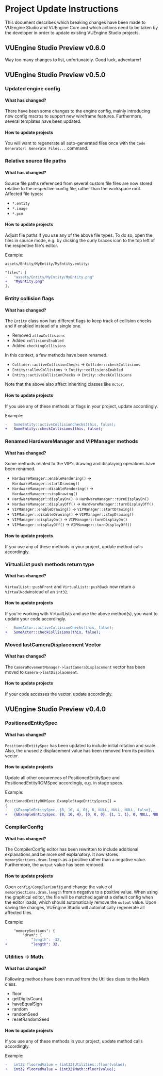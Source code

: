 # Project Update Instructions

This document describes which breaking changes have been made to VUEngine Studio and VUEngine Core and which actions need to be taken by the developer in order to update existing VUEngine Studio projects.

## VUEngine Studio Preview v0.6.0

Way too many changes to list, unfortunately. Good luck, adventurer!

## VUEngine Studio Preview v0.5.0

### Updated engine config

#### What has changed?

There have been some changes to the engine config, mainly introducing new config macros to support new wireframe features. Furthermore, several templates have been updated.

#### How to update projects

You will want to regenerate all auto-generated files once with the `Code Generator: Generate Files...` command.

### Relative source file paths

#### What has changed?

Source file paths referenced from several custom file files are now stored relative to the respective config file, rather than the workspace root. Affected file types:

- `*.entity`
- `*.image`
- `*.pcm`

#### How to update projects

Adjust file paths if you use any of the above file types. To do so, open the files in source mode, e.g. by clicking the curly braces icon to the top left of the respective file's editor.

Example:

```diff
assets/Entity/MyEntity/MyEntity.entity:

"files": [
-	"assets/Entity/MyEntity/MyEntity.png"
+	"MyEntity.png"
],
```

### Entity collision flags

#### What has changed?

The `Entity` class now has different flags to keep track of collision checks and if enabled instead of a single one.

- Removed `allowCollisions`
- Added `collisionsEnabled`
- Added `checkingCollisions`

In this context, a few methods have been renamed.

- `Collider::activeCollisionChecks` -> `Collider::checkCollisions`
- `Entity::allowCollisions` -> `Entity::collisionsEnabled`
- `Entity::activeCollisionChecks` -> `Entity::checkCollisions`

Note that the above also affect inheriting classes like `Actor`.

#### How to update projects

If you use any of these methods or flags in your project, update accordingly.

Example:

```diff
-	SomeEntity::activeCollisionChecks(this, false);
+	SomeEntity::checkCollisions(this, false);
```

### Renamed HardwareManager and VIPManager methods

#### What has changed?

Some methods related to the VIP's drawing and displaying operations have been renamed.

- `HardwareManager::enableRendering()` -> `HardwareManager::startDrawing()`
- `HardwareManager::disableRendering()` -> `HardwareManager::stopDrawing()`
- `HardwareManager::displayOn()` -> `HardwareManager::turnDisplayOn()`
- `HardwareManager::displayOff()` -> `HardwareManager::turnDisplayOff()`
- `VIPManager::enableDrawing()` -> `VIPManager::startDrawing()`
- `VIPManager::disableDrawing()` -> `VIPManager::stopDrawing()`
- `VIPManager::displayOn()` -> `VIPManager::turnDisplayOn()`
- `VIPManager::displayOff()` -> `VIPManager::turnDisplayOff()`

#### How to update projects

If you use any of these methods in your project, update method calls accordingly.

### VirtualList push methods return type

#### What has changed?

`VirtualList::pushFront` and `VirtualList::pushBack` now return a `VirtualNode`instead of an `int32`.

#### How to update projects

If you're working with VirtualLists and use the above method(s), you want to update your code accordingly.

```diff
-	SomeActor::activeCollisionChecks(this, false);
+	SomeActor::checkCollisions(this, false);
```

### Moved lastCameraDisplacement Vector

#### What has changed?

The `CameraMovementManager->lastCameraDisplacement` vector has been moved to `Camera->lastDisplacement`.

#### How to update projects

If your code accesses the vector, update accordingly.

## VUEngine Studio Preview v0.4.0

### PositionedEntitySpec

#### What has changed?

`PositionedEntitySpec` has been updated to include initial rotation and scale. Also, the unused z displacement value has been removed from its position vector.

#### How to update projects

Update all other occurences of PositionedEntitySpec and PositionedEntityROMSpec accordingly, e.g. in stage specs.

Example:

```diff
PositionedEntityROMSpec ExampleStageEntitySpecs[] =
{
-	{&ExampleEntitySpec, {8, 16, 4, 0}, 0, NULL, NULL, NULL, false},
+	{&ExampleEntitySpec, {8, 16, 4}, {0, 0, 0}, {1, 1, 1}, 0, NULL, NULL, NULL, false},
```

### CompilerConfig

#### What has changed?

The CompilerConfig editor has been rewritten to include additional explanations and be more self explanatory. It now stores `memorySections.dram.length` as a positive rather than a negative value. Furthermore, the `output` value has been removed.

#### How to update projects

Open `config/CompilerConfig` and change the value of `memorySections.dram.length` from a negative to a positive value. When using the graphical editor, the file will be matched against a default config when the editor loads, which should automatically remove the `output` value. Upon saving the changes, VUEngine Studio will automatically regenerate all affected files.

Example:

```diff
	"memorySections": {
		"dram": {
-			"length": -32,
+			"length": 32,
```

### Utilities -> Math.

#### What has changed?

Following methods have been moved from the Utilities class to the Math class.

- floor
- getDigitsCount
- haveEqualSign
- random
- randomSeed
- resetRandomSeed

#### How to update projects

If you use any of these methods in your project, update method calls accordingly.

Example:

```diff
-	int32 flooredValue = (int32)Utilities::floor(value);
+	int32 flooredValue = (int32)Math::floor(value);
```
